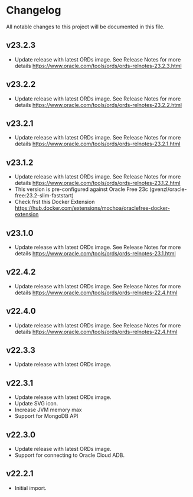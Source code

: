 # Changelog

All notable changes to this project will be documented in this file.

## v23.2.3

- Update release with latest ORDs image. See Release Notes for more details <https://www.oracle.com/tools/ords/ords-relnotes-23.2.3.html>

## v23.2.2

- Update release with latest ORDs image. See Release Notes for more details <https://www.oracle.com/tools/ords/ords-relnotes-23.2.2.html>

## v23.2.1

- Update release with latest ORDs image. See Release Notes for more details <https://www.oracle.com/tools/ords/ords-relnotes-23.2.1.html>

## v23.1.2

- Update release with latest ORDs image. See Release Notes for more details <https://www.oracle.com/tools/ords/ords-relnotes-23.1.2.html>
- This version is pre-configured against Oracle Free 23c (gvenzl/oracle-free:23.2-slim-faststart)
- Check frst this Docker Extension <https://hub.docker.com/extensions/mochoa/oraclefree-docker-extension>

## v23.1.0

- Update release with latest ORDs image. See Release Notes for more details <https://www.oracle.com/tools/ords/ords-relnotes-23.1.html>

## v22.4.2

- Update release with latest ORDs image. See Release Notes for more details <https://www.oracle.com/tools/ords/ords-relnotes-22.4.html>

## v22.4.0

- Update release with latest ORDs image. See Release Notes for more details <https://www.oracle.com/tools/ords/ords-relnotes-22.4.html>

## v22.3.3

- Update release with latest ORDs image.

## v22.3.1

- Update release with latest ORDs image.
- Update SVG icon.
- Increase JVM memory max
- Support for MongoDB API

## v22.3.0

- Update release with latest ORDs image.
- Support for connecting to Oracle Cloud ADB.

## v22.2.1

- Initial import.
